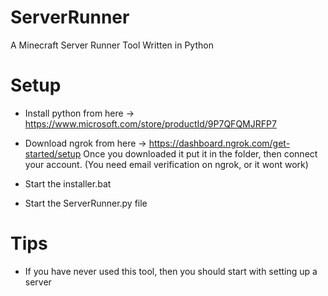 # ServerRunner
A Minecraft Server Runner Tool Written in Python

# Setup

* Install python from here
-> https://www.microsoft.com/store/productId/9P7QFQMJRFP7

* Download ngrok from here
-> https://dashboard.ngrok.com/get-started/setup
Once you downloaded it put it in the folder, then connect your account.
(You need email verification on ngrok, or it wont work)

* Start the installer.bat

* Start the ServerRunner.py file

# Tips

* If you have never used this tool, then you should start with setting up a server
